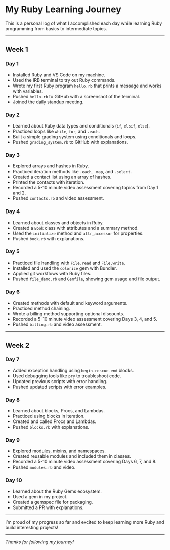 # My Ruby Learning Journey

This is a personal log of what I accomplished each day while learning Ruby programming from basics to intermediate topics.

---

## Week 1

### Day 1
- Installed Ruby and VS Code on my machine.
- Used the IRB terminal to try out Ruby commands.
- Wrote my first Ruby program `hello.rb` that prints a message and works with variables.
- Pushed `hello.rb` to GitHub with a screenshot of the terminal.
- Joined the daily standup meeting.

### Day 2
- Learned about Ruby data types and conditionals (`if`, `elsif`, `else`).
- Practiced loops like `while`, `for`, and `.each`.
- Built a simple grading system using conditionals and loops.
- Pushed `grading_system.rb` to GitHub with explanations.

### Day 3
- Explored arrays and hashes in Ruby.
- Practiced iteration methods like `.each`, `.map`, and `.select`.
- Created a contact list using an array of hashes.
- Printed the contacts with iteration.
- Recorded a 5-10 minute video assessment covering topics from Day 1 and 2.
- Pushed `contacts.rb` and video assessment.

### Day 4
- Learned about classes and objects in Ruby.
- Created a `Book` class with attributes and a summary method.
- Used the `initialize` method and `attr_accessor` for properties.
- Pushed `book.rb` with explanations.

### Day 5
- Practiced file handling with `File.read` and `File.write`.
- Installed and used the `colorize` gem with Bundler.
- Applied git workflows with Ruby files.
- Pushed `file_demo.rb` and `Gemfile`, showing gem usage and file output.

### Day 6
- Created methods with default and keyword arguments.
- Practiced method chaining.
- Wrote a billing method supporting optional discounts.
- Recorded a 5-10 minute video assessment covering Days 3, 4, and 5.
- Pushed `billing.rb` and video assessment.

---

## Week 2

### Day 7
- Added exception handling using `begin-rescue-end` blocks.
- Used debugging tools like `pry` to troubleshoot code.
- Updated previous scripts with error handling.
- Pushed updated scripts with error examples.

### Day 8
- Learned about blocks, Procs, and Lambdas.
- Practiced using blocks in iteration.
- Created and called Procs and Lambdas.
- Pushed `blocks.rb` with explanations.

### Day 9
- Explored modules, mixins, and namespaces.
- Created reusable modules and included them in classes.
- Recorded a 5-10 minute video assessment covering Days 6, 7, and 8.
- Pushed `modules.rb` and video.

### Day 10
- Learned about the Ruby Gems ecosystem.
- Used a gem in my project.
- Created a gemspec file for packaging.
- Submitted a PR with explanations.

---

I’m proud of my progress so far and excited to keep learning more Ruby and build interesting projects!

---

*Thanks for following my journey!*
